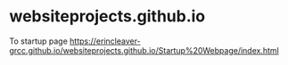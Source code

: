# websiteprojects.github.io

To startup page https://erincleaver-grcc.github.io/websiteprojects.github.io/Startup%20Webpage/index.html
